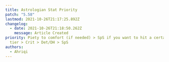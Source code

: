 ```yaml
---
title: Astrologian Stat Priority
patch: "5.58"
lastmod: 2021-10-26T21:17:25.892Z
changelog:
  - date: 2021-10-26T21:18:50.262Z
    message: Article Created
priority: Piety to comfort (if needed) > SpS if you want to hit a certain GCD
  tier > Crit > Det/DH > SpS
authors:
  - Ahriqi
---
```

